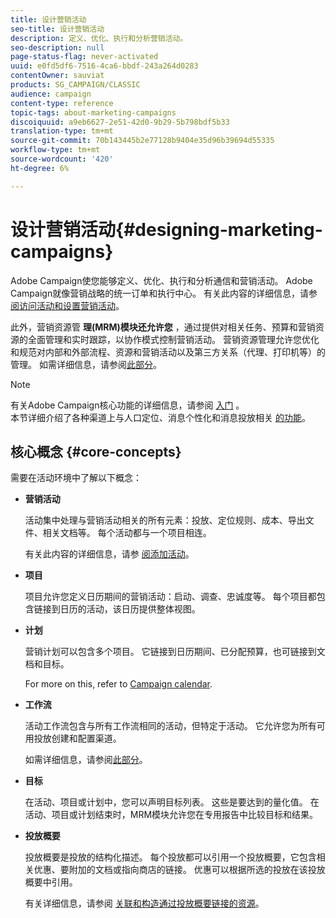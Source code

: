 ```yaml
---
title: 设计营销活动
seo-title: 设计营销活动
description: 定义、优化、执行和分析营销活动。
seo-description: null
page-status-flag: never-activated
uuid: e0fd5df6-7516-4ca6-bbdf-243a264d0283
contentOwner: sauviat
products: SG_CAMPAIGN/CLASSIC
audience: campaign
content-type: reference
topic-tags: about-marketing-campaigns
discoiquuid: a9eb6627-2e51-42d0-9b29-5b798bdf5b33
translation-type: tm+mt
source-git-commit: 70b143445b2e77128b9404e35d96b39694d55335
workflow-type: tm+mt
source-wordcount: '420'
ht-degree: 6%

---
```



# 设计营销活动{#designing-marketing-campaigns}

Adobe Campaign使您能够定义、优化、执行和分析通信和营销活动。 Adobe Campaign就像营销战略的统一订单和执行中心。 有关此内容的详细信息，请参 [阅访问活动](../../campaign/using/accessing-campaigns.md)[和设置营销活动](../../campaign/using/setting-up-marketing-campaigns.md)。

此外，营销资源管 **理(MRM)模块还允许您** ，通过提供对相关任务、预算和营销资源的全面管理和实时跟踪，以协作模式控制营销活动。 营销资源管理允许您优化和规范对内部和外部流程、资源和营销活动以及第三方关系（代理、打印机等）的管理。 如需详细信息，请参阅[此部分](../../campaign/using/about-marketing-resource-management.md)。

>[!NOTE]
>
>有关Adobe Campaign核心功能的详细信息，请参阅 [入门](../../platform/using/about-adobe-campaign-classic.md) 。\
>本节详细介绍了各种渠道上与人口定位、消息个性化和消息投放相关 [的功能](../../delivery/using/steps-about-delivery-creation-steps.md)。

## 核心概念 {#core-concepts}

需要在活动环境中了解以下概念：

* **营销活动**

   活动集中处理与营销活动相关的所有元素：投放、定位规则、成本、导出文件、相关文档等。 每个活动都与一个项目相连。

   有关此内容的详细信息，请参 [阅添加活动](../../campaign/using/setting-up-marketing-campaigns.md#adding-a-campaign)。

* **项目**

   项目允许您定义日历期间的营销活动：启动、调查、忠诚度等。 每个项目都包含链接到日历的活动，该日历提供整体视图。

* **计划**

   营销计划可以包含多个项目。 它链接到日历期间、已分配预算，也可链接到文档和目标。

   For more on this, refer to [Campaign calendar](../../campaign/using/accessing-marketing-campaigns.md#campaign-calendar).

* **工作流**

   活动工作流包含与所有工作流相同的活动，但特定于活动。 它允许您为所有可用投放创建和配置渠道。

   如需详细信息，请参阅[此部分](../../campaign/using/marketing-campaign-deliveries.md#building-the-main-target-in-a-workflow)。

* **目标**

   在活动、项目或计划中，您可以声明目标列表。 这些是要达到的量化值。 在活动、项目或计划结束时，MRM模块允许您在专用报告中比较目标和结果。

* **投放概要**

   投放概要是投放的结构化描述。 每个投放都可以引用一个投放概要，它包含相关优惠、要附加的文档或指向商店的链接。 优惠可以根据所选的投放在该投放概要中引用。

   有关详细信息，请参阅 [关联和构造通过投放概要链接的资源](../../campaign/using/marketing-campaign-deliveries.md#associating-and-structuring-resources-linked-via-a-delivery-outline)。

